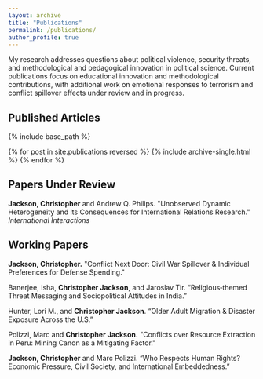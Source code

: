 ```yaml
---
layout: archive
title: "Publications"
permalink: /publications/
author_profile: true
---
```


My research addresses questions about political violence, security threats, and methodological and pedagogical innovation in political science. Current publications focus on educational innovation and methodological contributions, with additional work on emotional responses to terrorism and conflict spillover effects under review and in progress.

## Published Articles

{% include base_path %}

{% for post in site.publications reversed %}
  {% include archive-single.html %}
{% endfor %}

## Papers Under Review

**Jackson, Christopher** and Andrew Q. Philips. "Unobserved Dynamic Heterogeneity and its Consequences for International Relations Research." *International Interactions*

## Working Papers

**Jackson, Christopher.** "Conflict Next Door: Civil War Spillover & Individual Preferences for Defense Spending."

Banerjee, Isha, **Christopher Jackson**, and Jaroslav Tir. “Religious‑themed Threat Messaging and Sociopolitical Attitudes
in India.”

Hunter, Lori M., and **Christopher Jackson**. “Older Adult Migration & Disaster Exposure Across the U.S.”

Polizzi, Marc and **Christopher Jackson.** "Conflicts over Resource Extraction in Peru: Mining Canon as a Mitigating Factor."

**Jackson, Christopher** and Marc Polizzi. “Who Respects Human Rights? Economic Pressure, Civil Society, and International
Embeddedness.”
